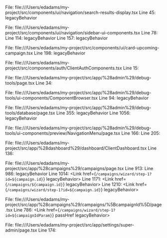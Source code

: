 File: file:///Users/edadams/my-project/src/components/ui/navigation/search-results-display.tsx
Line 45: legacyBehavior

File: file:///Users/edadams/my-project/src/components/ui/navigation/sidebar-ui-components.tsx
Line 78: <Link key={item.id} href={item.href} legacyBehavior passHref>
Line 114: legacyBehavior
Line 157: legacyBehavior

File: file:///Users/edadams/my-project/src/components/ui/card-upcoming-campaign.tsx
Line 198: legacyBehavior

File: file:///Users/edadams/my-project/src/components/auth/ClientAuthComponents.tsx
Line 15: <Link href="/sign-in" passHref legacyBehavior>

File: file:///Users/edadams/my-project/src/app/%28admin%29/debug-tools/page.tsx
Line 34: <Link href={linkHref} passHref legacyBehavior>

File: file:///Users/edadams/my-project/src/app/%28admin%29/debug-tools/ui-components/ComponentBrowser.tsx
Line 94: legacyBehavior

File: file:///Users/edadams/my-project/src/app/%28admin%29/debug-tools/database/page.tsx
Line 355: legacyBehavior
Line 1056: legacyBehavior

File: file:///Users/edadams/my-project/src/app/%28admin%29/debug-tools/ui-components/preview/NavigationMenu/page.tsx
Line 166: <Link href="/" legacyBehavior passHref>
Line 205: <Link href="/docs" legacyBehavior passHref>

File: file:///Users/edadams/my-project/src/app/%28dashboard%29/dashboard/ClientDashboard.tsx
Line 136: <Link href="/campaigns/wizard/step-1" passHref legacyBehavior>

File: file:///Users/edadams/my-project/src/app/%28campaigns%29/campaigns/page.tsx
Line 913: <Link href="/campaigns/wizard/step-1" passHref legacyBehavior>
Line 986: legacyBehavior
Line 1014: <Link href={`/campaigns/wizard/step-1?id=${campaign.id}`} legacyBehavior>
Line 1171: <Link href={`/campaigns/${campaign.id}`} legacyBehavior>
Line 1210: <Link href={`/campaigns/wizard/step-1?id=${campaign.id}`} legacyBehavior>

File: file:///Users/edadams/my-project/src/app/%28campaigns%29/campaigns/%5BcampaignId%5D/page.tsx
Line 786: <Link href={`/campaigns/wizard/step-1?id=${campaignIdParam}`} passHref legacyBehavior>

File: file:///Users/edadams/my-project/src/app/settings/super-admin/page.tsx
Line 174: <Link href="/debug-tools" passHref legacyBehavior>
